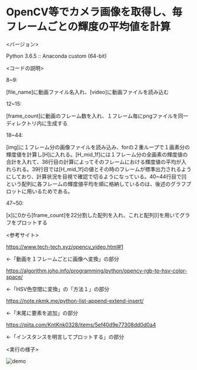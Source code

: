 # OpenCV等でカメラ画像を取得し、毎フレームごとの輝度の平均値を計算
<バージョン>

Python 3.6.5 :: Anaconda custom (64-bit)

<コードの説明>

8~9:

[file_name]に動画ファイル名入れ、[video]に動画ファイルを読み込む

12~15:

[frame_count]に動画のフレーム数を入れ、１フレーム毎にpngファイルを同一ディレクトリ内に生成する

18~44:

[img]に１フレーム分の画像ファイルを読み込み、forの２重ループで１画素分の輝度値を計算し[H]に入れる。[H_mid_1f]には１フレーム分の全画素の輝度値の合計を入れて、36行目の計算によってそのフレームにおける輝度値の平均が入れられる。39行目では[H_mid_1f]の値とその時のフレームが標準出力されるようにしており、計算状況を目視で確認で切るようになっている。40~44行目で[l]という配列に各フレームの輝度値平均を順に格納しているのは、後述のグラフプロットに用いるためである。

47~50:

[x]に0から[frame_count]を22分割した配列を入れ、これと配列[l]を用いてグラフをプロットする

<参考サイト>

https://www.tech-tech.xyz/opencv_video.html#1

<-「動画を１フレームごとに画像へ変換」の部分

https://algorithm.joho.info/programming/python/opencv-rgb-to-hsv-color-space/

<-「HSV色空間に変換」の「方法１」の部分

https://note.nkmk.me/python-list-append-extend-insert/

<-「末尾に要素を追加」の部分

https://qiita.com/KntKnk0328/items/5ef40d9e77308dd0d0a4

<-「インスタンスを明言してプロットする」の部分

<実行の様子>

![demo](https://raw.github.com/wiki/b164NK/H_MID_3/images/Result_H_mid.gif)

